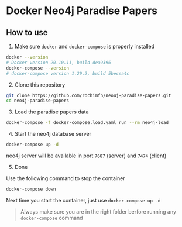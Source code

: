 # Docker Neo4j Paradise Papers
## How to use
1. Make sure `docker` and `docker-compose` is properly installed

```bash
docker --version
# Docker version 20.10.11, build dea9396
docker-compose --version
# docker-compose version 1.29.2, build 5becea4c
```

2. Clone this repository

```bash
git clone https://github.com/rochimfn/neo4j-paradise-papers.git
cd neo4j-paradise-papers
```

3. Load the paradise papers data

```bash
docker-compose -f docker-compose.load.yaml run --rm neo4j-load
```

4. Start the neo4j database server

```bash
docker-compose up -d
```

neo4j server will be available in port `7687` (server) and `7474` (client)

5. Done

Use the following command to stop the container
```bash
docker-compose down
```

Next time you start the container, just use `docker-compose up -d` 

> Always make sure you are in the right folder berfore running any `docker-compose` command
